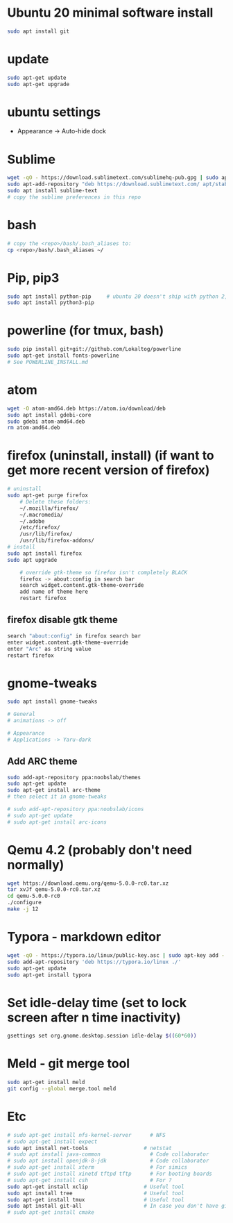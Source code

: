 # Ubuntu 20 minimal software install
```sh
sudo apt install git
```

# update
```sh
sudo apt-get update
sudo apt-get upgrade
```

# ubuntu settings

* Appearance -> Auto-hide dock


# Sublime
```sh
wget -qO - https://download.sublimetext.com/sublimehq-pub.gpg | sudo apt-key add -
sudo apt-add-repository "deb https://download.sublimetext.com/ apt/stable/"
sudo apt install sublime-text
# copy the sublime preferences in this repo 
```

# bash
```sh
# copy the <repo>/bash/.bash_aliases to:
cp <repo>/bash/.bash_aliases ~/
```

# Pip, pip3
```sh
sudo apt install python-pip     # ubuntu 20 doesn't ship with python 2, won't find this package
sudo apt install python3-pip
```


# powerline (for tmux, bash)
```sh
sudo pip install git+git://github.com/Lokaltog/powerline
sudo apt-get install fonts-powerline
# See POWERLINE_INSTALL.md
```

# atom
```sh
wget -O atom-amd64.deb https://atom.io/download/deb
sudo apt install gdebi-core
sudo gdebi atom-amd64.deb
rm atom-amd64.deb
```

# firefox (uninstall, install) (if want to get more recent version of firefox)
```sh
# uninstall
sudo apt-get purge firefox
    # Delete these folders:
    ~/.mozilla/firefox/
    ~/.macromedia/
    ~/.adobe
    /etc/firefox/
    /usr/lib/firefox/
    /usr/lib/firefox-addons/
# install
sudo apt install firefox
sudo apt upgrade

    # override gtk-theme so firefox isn't completely BLACK
    firefox -> about:config in search bar
    search widget.content.gtk-theme-override
    add name of theme here
    restart firefox
```

## firefox disable gtk theme
```sh
search "about:config" in firefox search bar
enter widget.content.gtk-theme-override
enter "Arc" as string value
restart firefox
```

# gnome-tweaks
```sh
sudo apt install gnome-tweaks

# General
# animations -> off

# Appearance
# Applications -> Yaru-dark
```

## Add ARC theme
```sh
sudo add-apt-repository ppa:noobslab/themes
sudo apt-get update
sudo apt-get install arc-theme
# then select it in gnome-tweaks

# sudo add-apt-repository ppa:noobslab/icons
# sudo apt-get update
# sudo apt-get install arc-icons
```

# Qemu 4.2 (probably don't need normally)
```sh
wget https://download.qemu.org/qemu-5.0.0-rc0.tar.xz
tar xvJf qemu-5.0.0-rc0.tar.xz
cd qemu-5.0.0-rc0
./configure
make -j 12
```

# Typora - markdown editor
```sh
wget -qO - https://typora.io/linux/public-key.asc | sudo apt-key add -
sudo add-apt-repository 'deb https://typora.io/linux ./'
sudo apt-get update
sudo apt-get install typora
```

# Set idle-delay time (set to lock screen after n time inactivity)
```sh
gsettings set org.gnome.desktop.session idle-delay $((60*60))
```

# Meld - git merge tool
```sh
sudo apt-get install meld
git config --global merge.tool meld
```

# Etc
```sh
# sudo apt-get install nfs-kernel-server      # NFS
# sudo apt-get install expect
sudo apt install net-tools                  # netstat
# sudo apt install java-common                # Code collaborator
# sudo apt install openjdk-8-jdk              # Code collaborator
# sudo apt-get install xterm                  # For simics
# sudo apt-get install xinetd tftpd tftp      # For booting boards
# sudo apt-get install csh                    # For ?
sudo apt-get install xclip                  # Useful tool
sudo apt install tree                       # Useful tool
sudo apt-get install tmux                   # Useful tool
sudo apt install git-all                    # In case you don't have git? (Very large download)
# sudo apt-get install cmake
```
